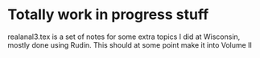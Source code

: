 # Totally work in progress stuff

realanal3.tex is a set of notes for some extra topics I did
at Wisconsin, mostly done using Rudin.  This should at
some point make it into Volume II
